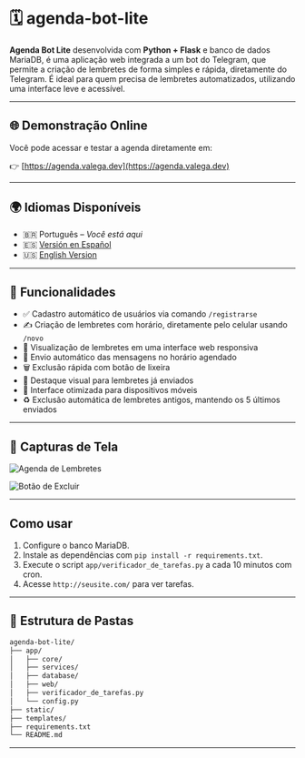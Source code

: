 # 🗓️ **agenda-bot-lite**

**Agenda Bot Lite** desenvolvida com **Python + Flask** e banco de dados MariaDB, é uma aplicação web integrada a um bot do Telegram, que permite a criação de lembretes de forma simples e rápida, diretamente do Telegram. É ideal para quem precisa de lembretes automatizados, utilizando uma interface leve e acessível.

---

## 🌐 Demonstração Online

Você pode acessar e testar a agenda diretamente em:

👉 [https://agenda.valega.dev](https://agenda.valega.dev)

---

## 🌍 Idiomas Disponíveis

- 🇧🇷 Português – *Você está aqui*
- 🇪🇸 [Versión en Español](https://github.com/jorgevalega/agendas)
- 🇺🇸 [English Version](https://github.com/jorgevalega/educational-game)

---

## 🚀 Funcionalidades

- ✅ Cadastro automático de usuários via comando `/registrarse`
- ✍️ Criação de lembretes com horário, diretamente pelo celular usando `/novo`
- 📆 Visualização de lembretes em uma interface web responsiva
- 🔔 Envio automático das mensagens no horário agendado
- 🗑️ Exclusão rápida com botão de lixeira
- 🎨 Destaque visual para lembretes já enviados
- 📱 Interface otimizada para dispositivos móveis
- ♻️ Exclusão automática de lembretes antigos, mantendo os 5 últimos enviados

---

## 📸 Capturas de Tela

![Agenda de Lembretes](assets/agenda.jpg)

![Botão de Excluir](assets/excluir.jpg)

---

## Como usar
1. Configure o banco MariaDB.
2. Instale as dependências com `pip install -r requirements.txt`.
3. Execute o script `app/verificador_de_tarefas.py` a cada 10 minutos com cron.
4. Acesse `http://seusite.com/` para ver tarefas.

---

## 📁 Estrutura de Pastas

```bash
agenda-bot-lite/
├── app/
│   ├── core/
│   ├── services/
│   ├── database/
│   ├── web/
│   ├── verificador_de_tarefas.py
│   └── config.py
├── static/
├── templates/
├── requirements.txt
└── README.md
```

---

